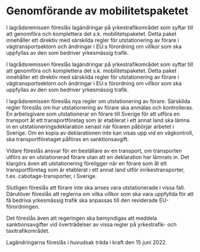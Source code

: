 # Genomförande av mobilitetspaketet

I lagrådsremissen föreslås lagändringar på yrkestrafikområdet som syftar till att genomföra och komplettera det s.k. mobilitetspaketet. Detta paket innehåller ett direktiv med särskilda regler för utstationering av förare i vägtransportsektorn och ändringar i EU:s förordning om villkor som ska uppfyllas av den som bedriver yrkesmässig trafik.

I lagrådsremissen föreslås lagändringar på yrkestrafikområdet som syftar till att genomföra och komplettera det s.k. mobilitetspaketet. Detta paket innehåller ett direktiv med särskilda regler för utstationering av förare i vägtransportsektorn och ändringar i EU:s förordning om villkor som ska uppfyllas av den som bedriver yrkesmässig trafik.

I lagrådsremissen föreslås nya regler om utstationering av förare. Särskilda regler föreslås om hur utstationering av förare ska anmälas och kontrolleras. En arbetsgivare som utstationerar en förare till Sverige för att utföra en transport åt ett transportföretag som är etablerat i ett annat land ska lämna in en utstationeringsdeklaration senast när föraren påbörjar arbetet i Sverige. Om en kopia av deklarationen inte kan visas upp vid en vägkontroll, ska transportföretaget påföras en sanktionsavgift.

Vidare föreslås ansvar för en beställare av en transport, om transporten utförs av en utstationerad förare utan att en deklaration har lämnats in. Det klargörs även att utstationering föreligger när en förare som åt ett transportföretag som är etablerat i ett annat land utför inrikestransporter, t.ex. cabotage-transporter, i Sverige.

Slutligen föreslås att förare inte ska anses vara utstationerade i vissa fall. Därutöver föreslås att reglerna om vilka villkor som ska vara uppfyllda för att få bedriva yrkesmässig trafik ska anpassas till den reviderade EU-förordningen.

Det föreslås även att regeringen ska bemyndigas att meddela sanktionsavgifter vid överträdelser av vissa regler på yrkestrafik- och taxitrafikområdet.

Lagändringarna föreslås i huvudsak träda i kraft den 15 juni 2022.
